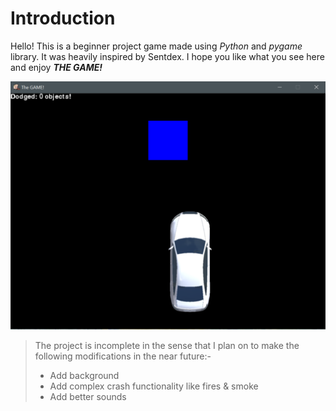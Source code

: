 # Introduction  

Hello! This is a beginner project game made using _Python_ and _pygame_ library. It was heavily inspired by Sentdex. I hope you like what you see here and enjoy **_THE GAME!_**  

![THE GAME][Gameplay Picture here]



>The project is incomplete in the sense that I plan on to make the following modifications in the near future:-
>  * Add background
>  * Add complex crash functionality like fires & smoke
>  * Add better sounds


[Gameplay Picture here]:https://github.com/Damercy/Begin_Race/blob/master/Screenshots/Gameplay.png
